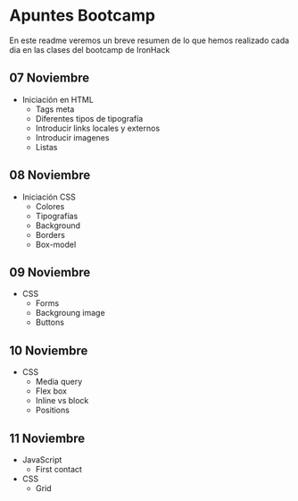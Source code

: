 <h1>Apuntes Bootcamp </h1>
En este readme veremos un breve resumen de lo que hemos realizado cada dia en las clases del bootcamp de IronHack

## 07 Noviembre 

- Iniciación en HTML 
    - Tags meta
    - Diferentes tipos de tipografía
    - Introducir links locales y externos
    - Introducir imagenes
    - Listas

## 08 Noviembre

- Iniciación CSS
    - Colores
    - Tipografías
    - Background
    - Borders
    - Box-model

## 09 Noviembre

- CSS
    - Forms
    - Backgroung image
    - Buttons

## 10 Noviembre

- CSS
    - Media query
    - Flex box
    - Inline vs block
    - Positions

## 11 Noviembre

- JavaScript
    - First contact
- CSS
    - Grid

